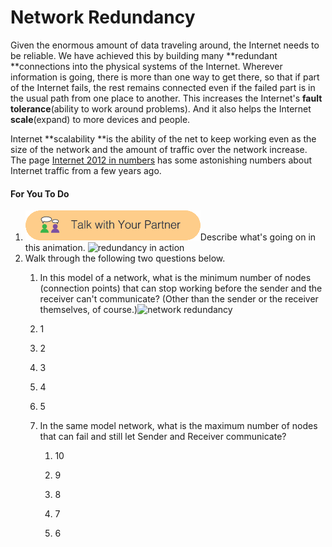 # Network Redundancy

Given the enormous amount of data traveling around, the Internet needs to be reliable. We have achieved this by building many **redundant **connections into the physical systems of the Internet. Wherever information is going, there is more than one way to get there, so that if part of the Internet fails, the rest remains connected even if the failed part is in the usual path from one place to another. This increases the Internet's **fault tolerance**\(ability to work around problems\). And it also helps the Internet **scale**\(expand\) to more devices and people.

Internet **scalability **is the ability of the net to keep working even as the size of the network and the amount of traffic over the network increase. The page [Internet 2012 in numbers](http://royal.pingdom.com/2013/01/16/internet-2012-in-numbers/) has some astonishing numbers about Internet traffic from a few years ago.

#### For You To Do

1. ![](/assets/talk_with_partner.png)Describe what's going on in this animation. ![](https://bjc.edc.org/bjc-r/img/4-internet/redundancy.gif "redundancy in action")
2. Walk through the following two questions below.  
   1. In this model of a network, what is the minimum number of nodes \(connection points\) that can stop working before the sender and the receiver can't communicate? \(Other than the sender or the receiver themselves, of course.\)![](https://bjc.edc.org/bjc-r/img/4-internet/redundant-2.jpg "network redundancy")

   1. 1

   2. 2

   3. 3

   4. 4

   5. 5

   6. In the same model network, what is the maximum number of nodes that can fail and still let Sender and Receiver communicate?

      1. 10

      2. 9

      3. 8

      4. 7

      5. 6



